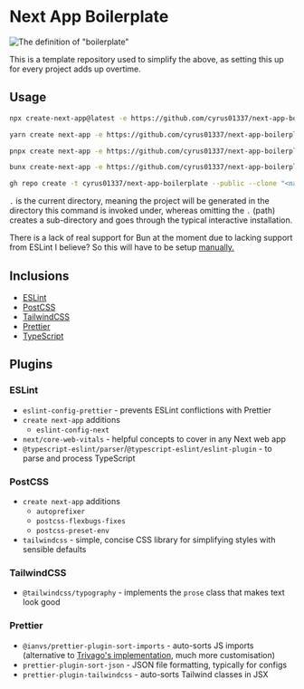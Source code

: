 # Next App Boilerplate

![The definition of "boilerplate"](https://i.imgur.com/0xEmAP6.png)

This is a template repository used to simplify the above, as setting this up for every project adds up overtime.

## Usage

```sh
npx create-next-app@latest -e https://github.com/cyrus01337/next-app-boilerplate .
```

```sh
yarn create next-app -e https://github.com/cyrus01337/next-app-boilerplate .
```

```sh
pnpx create next-app -e https://github.com/cyrus01337/next-app-boilerplate .
```

```sh
bunx create-next-app -e https://github.com/cyrus01337/next-app-boilerplate .
```

```sh
gh repo create -t cyrus01337/next-app-boilerplate --public --clone "<name>"
```

`.` is the current directory, meaning the project will be generated in the directory this command is
invoked under, whereas omitting the `.` (path) creates a sub-directory and goes through the typical
interactive installation.

There is a lack of real support for Bun at the moment due to lacking support
from ESLint I believe? So this will have to be setup [manually.](https://bun.sh/docs/typescript)

## Inclusions

-   [ESLint](https://eslint.org/)
-   [PostCSS](https://postcss.org/)
-   [TailwindCSS](https://tailwindcss.com/)
-   [Prettier](https://prettier.io/)
-   [TypeScript](https://www.typescriptlang.org)

## Plugins

### ESLint

-   `eslint-config-prettier` - prevents ESLint conflictions with Prettier
-   `create next-app` additions
    -   `eslint-config-next`
-   `next/core-web-vitals` - helpful concepts to cover in any Next web app
-   `@typescript-eslint/parser`/`@typescript-eslint/eslint-plugin` - to parse
    and process TypeScript

### PostCSS

-   `create next-app` additions
    -   `autoprefixer`
    -   `postcss-flexbugs-fixes`
    -   `postcss-preset-env`
-   `tailwindcss` - simple, concise CSS library for simplifying styles with sensible defaults

### TailwindCSS

-   `@tailwindcss/typography` - implements the `prose` class that makes text look good

### Prettier

-   `@ianvs/prettier-plugin-sort-imports` - auto-sorts JS imports (alternative
    to [Trivago's implementation](https://github.com/trivago/prettier-plugin-sort-imports),
    much more customisation)
-   `prettier-plugin-sort-json` - JSON file formatting, typically for configs
-   `prettier-plugin-tailwindcss` - auto-sorts Tailwind classes in JSX
